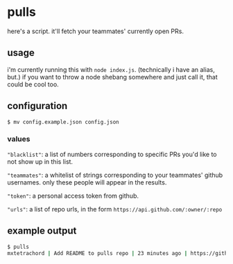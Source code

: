 # pulls

here's a script. it'll fetch your teammates' currently open PRs.

## usage

i'm currently running this with `node index.js`. (technically i have an alias, but.) if you want to throw a node shebang somewhere and just call it, that could be cool too.


## configuration

`$ mv config.example.json config.json`

### values

`"blacklist"`: a list of numbers corresponding to specific PRs you'd like to not show up in this list.

`"teammates"`: a whitelist of strings corresponding to your teammates' github usernames. only these people will appear in the results.

`"token"`: a personal access token from github.

`"urls"`: a list of repo urls, in the form `https://api.github.com/:owner/:repo`

## example output


```bash
$ pulls
mxtetrachord | Add README to pulls repo | 23 minutes ago | https://github.com/mxtetrachord/pulls/31
```

